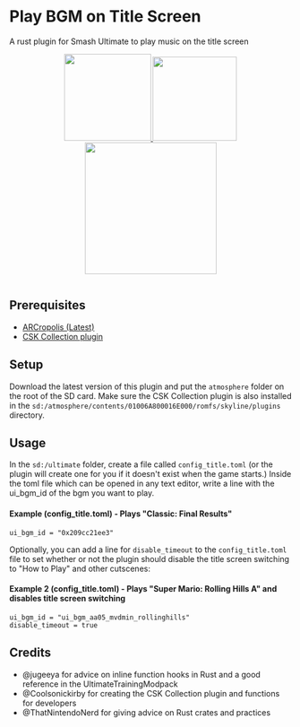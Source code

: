 # Play BGM on Title Screen
A rust plugin for Smash Ultimate to play music on the title screen

<p align="center">
    <a href="https://www.paypal.me/Struggleton/">
        <img src="https://cdn.rawgit.com/twolfson/paypal-github-button/1.0.0/dist/button.svg" width="155" alt="">
    </a>
    <a href="https://www.patreon.com/Struggleton">
        <img src="https://c5.patreon.com/external/logo/become_a_patron_button@2x.png" width="150" alt="">
    </a>
 <a href="https://ko-fi.com/Struggleton">
        <img src="https://uploads-ssl.webflow.com/5c14e387dab576fe667689cf/61e11d430afb112ea33c3aa5_Button-1-p-500.png" width="235" alt="">
    </a>
</p>

<p align="center">
    <a href="https://somsubhra.github.io/github-release-stats/?username=Struggleton&repository=TitleScreenBGM">
        <img src="https://img.shields.io/github/downloads/Struggleton/TitleScreenBGM/total" alt="">
    </a>
</p>


## Prerequisites
- [ARCropolis (Latest)](https://github.com/Raytwo/ARCropolis/releases/latest "ARCropolis (Latest)")
- [CSK Collection plugin](https://gamebanana.com/mods/499008 "The CSK Collection API")

## Setup
Download the latest version of this plugin and put the `atmosphere` folder on the root of the SD card. Make sure the CSK Collection plugin is also installed in the `sd:/atmosphere/contents/01006A800016E000/romfs/skyline/plugins` directory. 

## Usage
In the `sd:/ultimate` folder, create a file called `config_title.toml` (or the plugin will create one for you if it doesn't exist when the game starts.) Inside the toml file which can be opened in any text editor, write a line with the ui_bgm_id of the bgm you want to play.

#### Example (config_title.toml) - Plays "Classic: Final Results"
`ui_bgm_id = "0x209cc21ee3"` 

Optionally, you can add a line for `disable_timeout` to the `config_title.toml` file to set whether or not the plugin should disable the title screen switching to "How to Play" and other cutscenes:

#### Example 2 (config_title.toml) - Plays "Super Mario: Rolling Hills A" and disables title screen switching
```
ui_bgm_id = "ui_bgm_aa05_mvdmin_rollinghills"
disable_timeout = true
```


## Credits
- @jugeeya for advice on inline function hooks in Rust and a good reference in the UltimateTrainingModpack
- @Coolsonickirby for creating the CSK Collection plugin and functions for developers
- @ThatNintendoNerd for giving advice on Rust crates and practices